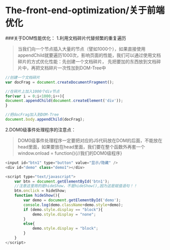 # The-front-end-optimization/关于前端优化
###关于DOM性能优化：
1.利用文档碎片代替频繁的重复遍历
>当我们向一个节点插入大量的节点（譬如1000个），如果直接使用appendChild就要遍历1000次，影响页面的性能，我们可以通过使用文档碎片的方式优化性能：先创建一个文档碎片，
先把要加的东西放到文档碎片中，再把文档碎片一次性加到DOM-Tree中

```JavaScript
//创建一个文档碎片
var docFrag = document.createDocumentFragment();

//在碎片上加入1000个div节点
for(var i = 0;i<1000;i++){
document.appendChild(document.createElement('div'));
}

//把docFrag加入到DOM-Tree
document.body.appendChild(docFrag);
```
2.DOM0级事件处理程序的注意点：
>DOM0级事件处理程序一定要把对应的JS代码放在DOM的后面，不能放在head里面，如果要放在head里面，我们要在整个函数外再套一个window.onload = function(){//我们的DOM0级程序}

```JavaScript
<input id="btn1" type="button" value="显示/隐藏" />
<div id="demo" class="demo1"></div>

<script type="text/javascript">
	var btn = document.getElementById('btn1');
	//注意这里用的是hideShow，不是hideShow(),因为这是赋值语句！！
	btn.onclick = hideShow; 
	function hideShow(){
		var demo = document.getElementById('demo');
		console.log(demo.className+demo.style+demo);
		if (demo.style.display == "block"){
			demo.style.display = "none";
		}
		else{
			demo.style.display = "block";
		}
	}
</script>
```